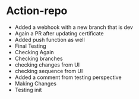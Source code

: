# Action-repo
- Added a webhook with a new branch that is dev
- Again a PR after updating certificate
- Added push function as well
- Final Testing 
- Checking Again
- Checking branches
- checking changes from UI
- checking sequence from UI
- Added a comment from testing perspective 
- Making Changes
- Testing init 
